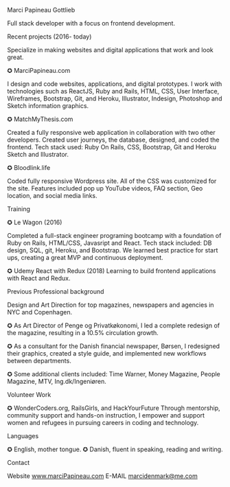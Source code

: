 Marci Papineau Gottlieb

Full stack developer with a focus on frontend development.

Recent projects (2016- today)

Specialize in making websites and digital applications that work and look great.

✪ MarciPapineau.com

I design and code websites, applications, and digital prototypes. I work with technologies such as ReactJS, Ruby and Rails, HTML, CSS, User Interface, Wireframes, Bootstrap, Git, and Heroku, Illustrator, Indesign, Photoshop and Sketch information graphics.

✪ MatchMyThesis.com

Created a fully responsive web application in collaboration with two other developers. Created user journeys, the database, designed, and coded the frontend. Tech stack used: Ruby On Rails, CSS, Bootstrap, Git and Heroku Sketch and Illustrator.

✪ Bloodlink.life

Coded fully responsive Wordpress site. All of the CSS was customized for the site. Features included pop up YouTube videos, FAQ section, Geo location, and social media links.

Training

✪ Le Wagon (2016)

Completed a full-stack engineer programing bootcamp with a foundation of Ruby on Rails, HTML/CSS, Javasript and React. Tech stack included: DB design, SQL, git, Heroku, and Bootstrap.
We learned best practice for start ups, creating a great MVP and continuous deployment.

✪ Udemy React with Redux (2018) Learning to build frontend applications with React and Redux.

Previous Professional background

Design and Art Direction for top magazines, newspapers and agencies in NYC and Copenhagen.

✪ As Art Director of Penge og Privatkøkonomi, I led a complete redesign of the magazine, resulting in a
10.5% circulation growth.

✪ As a consultant for the Danish financial newspaper, Børsen, I redesigned their graphics, created a style guide, and implemented new workflows between departments.

✪ Some additional clients included: Time Warner, Money Magazine, People Magazine, MTV, Ing.dk/Ingeniøren.

Volunteer Work

✪ WonderCoders.org, RailsGirls, and HackYourFuture
Through mentorship, community support and hands-on instruction, I empower and support women and refugees in pursuing careers in coding and technology.

Languages

✪ English, mother tongue. ✪ Danish, fluent in speaking, reading and writing.

Contact

Website www.marciPapineau.com
E-MAIL marcidenmark@me.com
